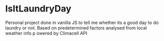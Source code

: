 # IsItLaundryDay
Personal project done in vanilla JS to tell me whether its a good day to do laundry or not. Based on predetermined factors analysed from local weather info p owered by Climacell API
 

